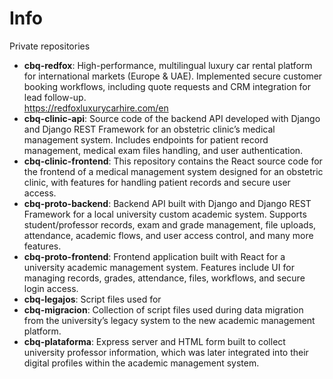 # Info
Private repositories

- **cbq-redfox**: High-performance, multilingual luxury car rental platform for international markets (Europe & UAE). Implemented secure customer booking workflows, including quote requests and CRM integration for lead follow-up.<br/>https://redfoxluxurycarhire.com/en
- **cbq-clinic-api**: Source code of the backend API developed with Django and Django REST Framework for an obstetric clinic’s medical management system.
Includes endpoints for patient record management, medical exam files handling, and user authentication.
- **cbq-clinic-frontend**: This repository contains the React source code for the frontend of a medical management system designed for an obstetric clinic, with features for handling patient records and secure user access.
- **cbq-proto-backend**: Backend API built with Django and Django REST Framework for a local university custom academic system.
Supports student/professor records, exam and grade management, file uploads, attendance, academic flows, and user access control, and many more features.
- **cbq-proto-frontend**: Frontend application built with React for a university academic management system.
Features include UI for managing records, grades, attendance, files, workflows, and secure login access.
- **cbq-legajos**: Script files used for 
- **cbq-migracion**: Collection of script files used during data migration from the university’s legacy system to the new academic management platform.
- **cbq-plataforma**: Express server and HTML form built to collect university professor information, which was later integrated into their digital profiles within the academic management system.
